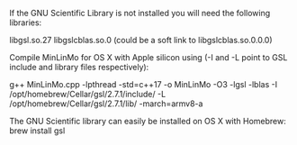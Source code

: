 If the GNU Scientific Library is not installed you will need the following libraries:

libgsl.so.27 libgslcblas.so.0 (could be a soft link to libgslcblas.so.0.0.0)

Compile MinLinMo for OS X with Apple silicon using (-I and -L point to GSL include and library files respectively):

g++ MinLinMo.cpp -lpthread -std=c++17 -o MinLinMo -O3 -lgsl -lblas -I /opt/homebrew/Cellar/gsl/2.7.1/include/ -L /opt/homebrew/Cellar/gsl/2.7.1/lib/ -march=armv8-a

The GNU Scientific library can easily be installed on OS X with Homebrew: brew install gsl
